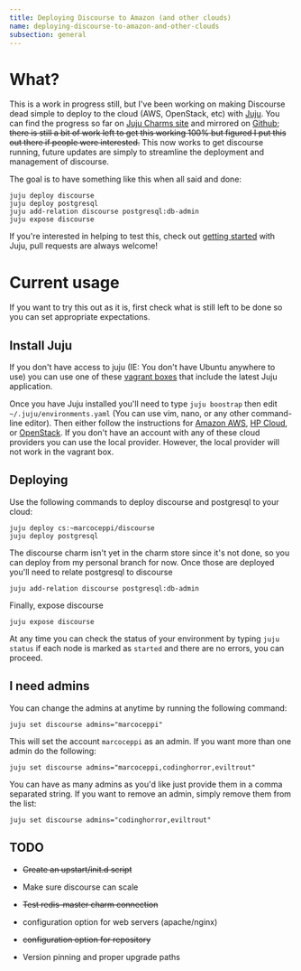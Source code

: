 ```yaml
---
title: Deploying Discourse to Amazon (and other clouds)
name: deploying-discourse-to-amazon-and-other-clouds
subsection: general
---
```


# What?

This is a work in progress still, but I've been working on making Discourse dead simple to deploy to the cloud (AWS, OpenStack, etc) with [Juju][1]. You can find the progress so far on [Juju Charms site][2] and mirrored on [Github](https://github.com/marcoceppi/discourse-charm); <s>there is still a bit of work left to get this working 100% but figured I put this out there if people were interested.</s> This now works to get discourse running, future updates are simply to streamline the deployment and management of discourse.

The goal is to have something like this when all said and done:

    juju deploy discourse
    juju deploy postgresql
    juju add-relation discourse postgresql:db-admin
    juju expose discourse

If you're interested in helping to test this, check out [getting started][3] with Juju, pull requests are always welcome!

# Current usage

If you want to try this out as it is, first check what is still left to be done so you can set appropriate expectations.

## Install Juju

If you don't have access to juju (IE: You don't have Ubuntu anywhere to use) you can use one of these [vagrant boxes](http://cloud-images.ubuntu.com/vagrant/precise/current/) that include the latest Juju application.

Once you have Juju installed you'll need to type `juju boostrap` then edit `~/.juju/environments.yaml` (You can use vim, nano, or any other command-line editor). Then either follow the instructions for [Amazon AWS](https://juju.ubuntu.com/get-started/amazon/), [HP Cloud](https://juju.ubuntu.com/get-started/hp-cloud/), or [OpenStack](https://juju.ubuntu.com/get-started/openstack/). If you don't have an account with any of these cloud providers you can use the local provider. However, the local provider will not work in the vagrant box.

## Deploying

Use the following commands to deploy discourse and postgresql to your cloud:

    juju deploy cs:~marcoceppi/discourse
    juju deploy postgresql

The discourse charm isn't yet in the charm store since it's not done, so you can deploy from my personal branch for now. Once those are deployed you'll need to relate postgresql to discourse

    juju add-relation discourse postgresql:db-admin

Finally, expose discourse

    juju expose discourse

At any time you can check the status of your environment by typing `juju status` if each node is marked as `started` and there are no errors, you can proceed.

## I need admins

You can change the admins at anytime by running the following command:

    juju set discourse admins="marcoceppi"

This will set the account `marcoceppi` as an admin. If you want more than one admin do the following:

    juju set discourse admins="marcoceppi,codinghorror,eviltrout"

You can have as many admins as you'd like just provide them in a comma separated string. If you want to remove an admin, simply remove them from the list:

    juju set discourse admins="codinghorror,eviltrout"

## TODO

* <strike>Create an upstart/init.d script</strike>
* Make sure discourse can scale
* <strike>Test redis-master charm connection</strike>
* configuration option for web servers (apache/nginx)
* <strike>configuration option for repository</strike>
* Version pinning and proper upgrade paths

  [1]: http://juju.ubuntu.com
  [2]: http://jujucharms.com/~marcoceppi/precise/discourse
  [3]: https://juju.ubuntu.com/get-started/
